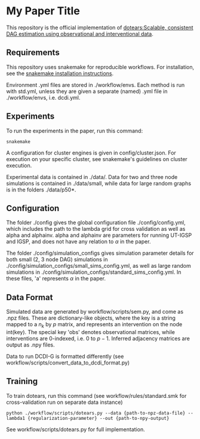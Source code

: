 # My Paper Title

This repository is the official implementation of [dotears:Scalable, consistent DAG estimation using observational and interventional data](https://arxiv.org/abs/2030.12345). 

## Requirements
This repository uses snakemake for reproducible workflows. For installation, see the [snakemake installation instructions](https://snakemake.readthedocs.io/en/stable/getting_started/installation.html).

Environment .yml files are stored in ./workflow/envs. Each method is run with std.yml, unless they are given a separate (named) .yml file in ./workflow/envs, i.e. dcdi.yml.

## Experiments
To run the experiments in the paper, run this command:

```experiment
snakemake
```

A configuration for cluster engines is given in config/cluster.json. For execution on your specific cluster, see snakemake's guidelines on cluster execution.

Experimental data is contained in ./data/. Data for two and three node simulations is contained in ./data/small, while data for large random graphs is in the folders ./data/p50\*. 

## Configuration
The folder ./config gives the global configuration file ./config/config.yml, which includes the path to the lambda grid for cross validation as well as alpha and alphainv. alpha and alphainv are parameters for running UT-IGSP and IGSP, and does not have any relation to $\alpha$ in the paper.

The folder ./config/simulation\_configs gives simulation parameter details for both small (2, 3 node DAG) simulations in ./config/simulation\_configs/small\_sims\_config.yml, as well as large random simulations in ./config/simulation\_configs/standard\_sims\_config.yml. In these files, 'a' represents $\alpha$ in the paper. 

## Data Format
Simulated data are generated by workflow/scripts/sem.py, and come as .npz files. These are dictionary-like objects, where the key is a string mapped to a $n_k$ by $p$ matrix, and represents an intervention on the node int(key). The special key 'obs' denotes observational matrices, while interventions are 0-indexed, i.e. 0 to $p-1$. Inferred adjacency matrices are output as .npy files.

Data to run DCDI-G is formatted differently (see workflow/scripts/convert\_data\_to\_dcdi\_format.py)

## Training

To train dotears, run this command (see workflow/rules/standard.smk for cross-validation run on separate data instance)

```train
python ./workflow/scripts/dotears.py --data {path-to-npz-data-file} --lambda1 {regularization-parameter} --out {path-to-npy-output}
```

See workflow/scripts/dotears.py for full implementation.

